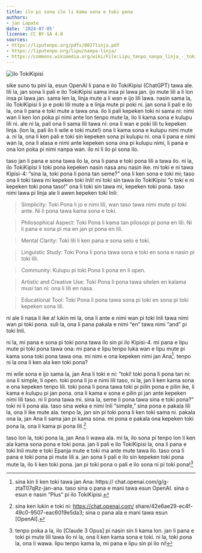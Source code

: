 ```yaml
---
title: ilo pi sona ilo li kama sona e toki pona
authors:
- jan Lapate
date: '2024-07-05'
license: CC BY-SA 4.0
sources:
- https://liputenpo.org/pdfs/0027linja.pdf
- https://liputenpo.org/lipu/nanpa-linja/
- https://commons.wikimedia.org/wiki/File:Lipu_tenpo_nanpa_linja_-_toki_Kipisi.png
---
```


![ilo TokiKipisi](https://upload.wikimedia.org/wikipedia/commons/e/ea/Lipu_tenpo_nanpa_linja_-_toki_Kipisi.png)

sike suno tu pini la, esun OpenAI li pana e ilo TokiKipisi (ChatGPT) tawa ale. lili la, jan sona li pali e ilo TokiKipisi sama insa pi lawa jan. ijo mute lili a li lon insa pi lawa jan. sama len la, linja mute a li wan e ijo lili lawa. nasin sama la, ilo TokiKipisi li jo e poki lili mute a e linja mute pi poki ni. jan sona li pali e ilo la, ona li pana e toki mute a tawa ona. ilo li pali kepeken toki ni sama ni: nimi wan li ken lon poka pi nimi ante lon tenpo mute la, ilo li kama sona e kulupu lili ni. ale ni la, pali ona li sama lili tawa ni: ona li wan e poki lili tu kepeken linja. (lon la, pali ilo li wile e toki mute!) ona li kama sona e kulupu nimi mute a. ni la, ona li ken pali e toki sin kepeken sona pi kulupu ni. ona li pana e nimi wan la, ona li alasa e nimi ante kepeken sona ona pi kulupu nimi, li pana e ona lon poka pi nimi nanpa wan. ilo ni li ilo pi sona ilo.

taso jan li pana e sona tawa ilo la, ona li pana e toki pona lili a tawa ilo. ni la, ilo TokiKipisi li toki pona kepeken nasin nasa anu nasin ike. mi toki e ni tawa Kipisi-4: “sina la, toki pona li pona tan seme?” ona li ken sona e toki mi; taso ona li toki tawa mi kepeken toki Inli! mi toki sin tawa ilo TokiKipisi “o toki e ni kepeken toki pona taso!” ona li toki sin tawa mi, kepeken toki pona. taso nimi lawa pi linja ale li awen kepeken toki Inli:

> Simplicity: Toki Pona li jo e nimi lili, wan taso tawa nimi mute pi toki ante. Ni li pona tawa kama sona e toki.

> Philosophical Aspect: Toki Pona li kama tan pilosopi pi pona en lili. Ni li pana e sona pi ma en jan pi pona en lili.

> Mental Clarity: Toki lili li ken pana e sona selo e toki.

> Linguistic Study: Toki Pona li pona tawa sona e toki en sona e nasin pi toki lili.

> Community: Kulupu pi toki Pona li pona en li open.

> Artistic and Creative Use: Toki Pona li pona tawa sitelen en kalama musi tan ni: ona li lili en nasa.

> Educational Tool: Toki Pona li pona tawa sona pi toki en sona pi toki kepeken sona lili.

ni ale li nasa li ike a! lukin mi la, ona li ante e nimi wan pi toki Inli tawa nimi wan pi toki pona. suli la, ona li pana pakala e nimi “en” tawa nimi “and” pi toki Inli.

ni la, mi pana e sona pi toki pona tawa ilo sin pi ilo Kipisi-4. mi pana e lipu mute pi toki pona tawa ona: mi pana e lipu tenpo luka wan e lipu mute pi kama sona toki pona tawa ona. mi nimi e ona kepeken nimi jan Ana[^1]. tenpo ni la ona li ken ala ken toki pona?

mi wile sona e ijo sama la, jan Ana li toki e ni: “toki! toki pona li pona tan ni: ona li simple, li open. toki pona li jo e nimi lili taso, ni la, jan li ken kama sona e ona kepeken tenpo lili. toki pona li pona tawa toki pi pilin pona e pilin ike, li kama e kulupu pi jan pona. ona li kama e sona e pilin pi jan ante kepeken nimi lili taso. ni li pona tawa mi. sina la, seme li pona tawa sina e toki pona?” toki ni li pona ala. taso sina weka e nimi Inli “simple,” sina pona e pakala lili la, ona li ike mute ala. tenpo la, jan sin pi toki pona li ken toki sama ni. pakala ona la, jan Ana li sama jan pi kama sona. mi pona e pakala ona kepeken toki pona la, ona li kama pi pona lili.[^2]

taso lon la, toki pona la, jan Ana li wawa ala. mi la, ilo sona pi tenpo lon li ken ala kama sona pona e toki pona. jan li pali e ilo TokiKipisi la, ona li pana e toki Inli mute e toki Epanja mute e toki ma ante mute tawa ilo. taso ona li pana e toki pona pi mute lili a. jan sona li pali e ilo sin kepeken toki pona mute la, ilo li ken toki pona. jan pi toki pona o pali e ilo sona ni pi toki pona![^3]

[^1]: sina kin li ken toki tawa jan Ana: https:// chat.openai.com/g/g-ztaT07qRz-jan-ana. taso sina o pana e mani tawa esun OpenAI. sina o esun e nasin “Plus” pi ilo TokiKipisi.
[^2]: sina ken lukin e toki ni: https://chat.openai.com/ share/42e6ae29-ec4f-49c0-9507-eac6019e5da3; sina o pana ala e mani tawa esun [OpenAI].
[^3]: tenpo poka a la, ilo [Claude 3 Opus] pi nasin sin li kama lon. jan li pana e toki pi mute lili tawa ilo ni la, ona li ken kama sona e toki. ni la, toki pona la, ona li wawa. lipu tenpo kama la, mi pana e lipu sin pi ilo ni!
